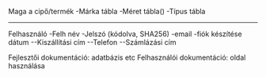 Maga a cipő/termék
-Márka tábla
-Méret tábla()
-Típus tábla

---
Felhasználó
-Felh név
-Jelszó (kódolva, SHA256)
-email
-fiók készítése dátum
--Kiszállítási cím
--Telefon
--Számlázási cím


Fejlesztői dokumentáció: adatbázis etc
Felhasználói dokumentáció: oldal használása